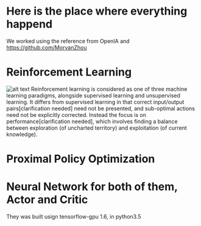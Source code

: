 # Here is the place where everything happend 
We worked using the reference from OpenIA and https://github.com/MorvanZhou

# Reinforcement Learning
![alt text](https://github.com/DavidCastilloAlvarado/path_planning_self_driving/raw/master/path_planning_RL_PPO/images/RL.png)
Reinforcement learning is considered as one of three machine learning paradigms, alongside supervised learning and unsupervised learning. It differs from supervised learning in that correct input/output pairs[clarification needed] need not be presented, and sub-optimal actions need not be explicitly corrected. Instead the focus is on performance[clarification needed], which involves finding a balance between exploration (of uncharted territory) and exploitation (of current knowledge).


# Proximal Policy Optimization



# Neural Network for both of them, Actor and Critic
They was built usign tensorflow-gpu 1.6, in python3.5

